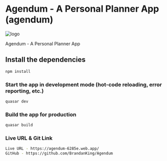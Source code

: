 # Agendum - A Personal Planner App (agendum)

![logo](https://user-images.githubusercontent.com/79042668/135629655-61cf6dcf-cc9c-4863-8cdb-9230e715d619.png)

Agendum - A Personal Planner App

## Install the dependencies

```bash
npm install
```

### Start the app in development mode (hot-code reloading, error reporting, etc.)

```bash
quasar dev
```

### Build the app for production

```bash
quasar build
```

### Live URL & Git Link

```bash
Live URL - https://agendum-6285e.web.app/
GitHub - https://github.com/BrandanKing/Agendum
```
